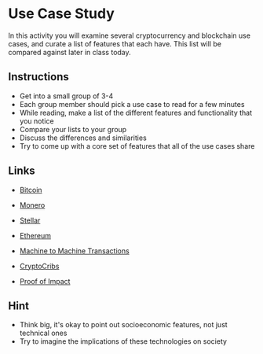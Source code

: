 # Use Case Study

In this activity you will examine several cryptocurrency and blockchain use cases, and curate a list of features
that each have. This list will be compared against later in class today.

## Instructions

* Get into a small group of 3-4
* Each group member should pick a use case to read for a few minutes
* While reading, make a list of the different features and functionality that you notice
* Compare your lists to your group
* Discuss the differences and similarities
* Try to come up with a core set of features that all of the use cases share

## Links

- [Bitcoin](https://www.bbc.co.uk/news/business-47553048)

- [Monero](https://www.reuters.com/article/us-crypto-currencies-altcoins-explainer/explainer-privacy-coin-monero-offers-near-total-anonymity-idUSKCN1SL0F0)

- [Stellar](https://www.investopedia.com/news/what-stellar/)

- [Ethereum](https://www.techradar.com/uk/news/charting-the-rise-and-rise-of-ethereum)

- [Machine to Machine Transactions](https://blogs.dxc.technology/2019/01/29/machines-that-pay-each-other-using-digital-wallets/)

- [CryptoCribs](https://news.bitcoin.com/meet-cryptocribs-a-rental-service-that-aims-to-decentralize-airbnb/)

- [Proof of Impact](https://proofofimpact.com)

## Hint

* Think big, it's okay to point out socioeconomic features, not just technical ones
* Try to imagine the implications of these technologies on society
